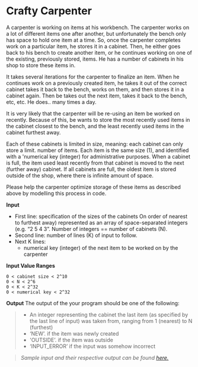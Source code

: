 # Crafty Carpenter
A carpenter is working on items at his workbench. The carpenter works on a lot of different items one after another, but unfortunately the bench only has space to hold one item at a time. So, once the carpenter completes work on a particular item, he stores it in a cabinet. Then, he either goes back to his bench to create another item, or he continues working on one of the existing, previously stored, items. He has a number of cabinets in his shop to store these items in.

It takes several iterations for the carpenter to finalize an item. When he continues work on a previously created item, he takes it out of the correct cabinet takes it back to the bench, works on them, and then stores it in a cabinet again. Then be takes out the next item, takes it back to the bench, etc, etc. He does.. many times a day.

It is very likely that the carpenter will be re-using an item be worked on recently. Because of this, be wants to store the most recently used items in the cabinet closest to the bench, and the least recently used items in the cabinet furthest away.

Each of these cabinets is limited in size, meaning: each cabinet can only store a limit. number of items. Each item is the same size (1), and identified with a 'numerical key (integer) for administrative purposes. When a cabinet is full, the item used least recently from that cabinet is moved to the next (further away) cabinet. If all cabinets are full, the oldest item is stored outside of the shop, where there is infinite amount of space.

Please help the carpenter optimize storage of these items as described above by modelling this process in code.

**Input**
- First line: specification of the sizes of the cabinets On order of nearest to furthest away) represented as an array of space-separated integers (e.g. “2 5 4 3”. Number of integers == number of cabinets (N).
- Second line: number of lines (K) of input to follow.
- Next K lines:
  - numerical key (integer) of the next item to be worked on by the carpenter

**Input Value Ranges**
```
0 < cabinet size < 2^10
0 < N < 2^6
0 < K < 2^32
0 < numerical key < 2^32
```
**Output**
The output of the your program should be one of the following:
> - An integer representing the cabinet the last item (as specified by the last line of input) was taken from, ranging from 1 (nearest) to N (furthest)
> - ‘NEW’. if the item was newly created
> - 'OUTSIDE’. if the item was outside
> - ‘INPUT_ERROR’ if the input was somehow incorrect

> *Sample input and their respective output can be found [here.](https://github.com/prasannjeet/A-Carpenter-and-his-Cupboard/tree/master/Q8%20Test%20Case)*

